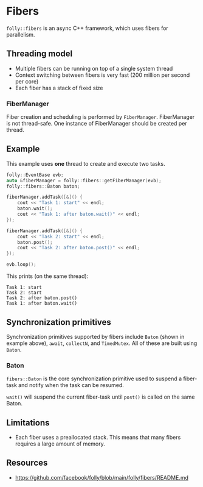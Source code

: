 # Fibers

`folly::fibers` is an async C++ framework, which uses fibers for parallelism.

## Threading model
- Multiple fibers can be running on top of a single system thread
- Context switching between fibers is very fast (200 million per second per core)
- Each fiber has a stack of fixed size

### FiberManager
Fiber creation and scheduling is performed by `FiberManager`. FiberManager is not thread-safe. One instance of FiberManager should be created per thread.

## Example
This example uses **one** thread to create and execute two tasks.
```cpp
folly::EventBase evb;
auto &fiberManager = folly::fibers::getFiberManager(evb);
folly::fibers::Baton baton;

fiberManager.addTask([&]() {
    cout << "Task 1: start" << endl;
    baton.wait();
    cout << "Task 1: after baton.wait()" << endl;
});

fiberManager.addTask([&]() {
    cout << "Task 2: start" << endl;
    baton.post();
    cout << "Task 2: after baton.post()" << endl;
});

evb.loop();
```

This prints (on the same thread):
```
Task 1: start
Task 2: start
Task 2: after baton.post()
Task 1: after baton.wait()
```

## Synchronization primitives
Synchronization primitives supported by fibers include `Baton` (shown in example above), `await`, `collectN`, and `TimedMutex`. All of these are built using `Baton`.

### Baton
`fibers::Baton` is the core synchronization primitive used to suspend a fiber-task and notify when the task can be resumed.

`wait()` will suspend the current fiber-task until `post()` is called on the same Baton.

## Limitations
- Each fiber uses a preallocated stack. This means that many fibers requires a large amount of memory.

## Resources
- https://github.com/facebook/folly/blob/main/folly/fibers/README.md